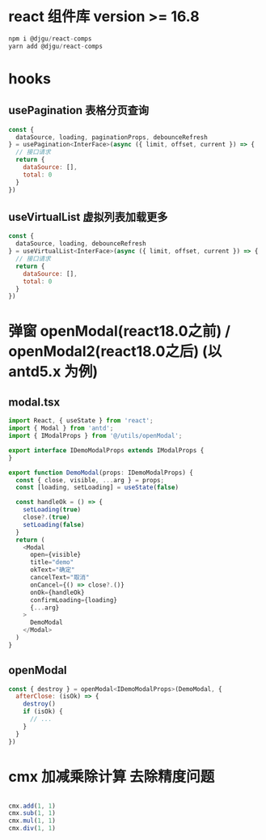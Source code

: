 # react 组件库 version >= 16.8

```js
npm i @djgu/react-comps
yarn add @djgu/react-comps
```

# hooks

## usePagination 表格分页查询

```js
const {
  dataSource, loading, paginationProps, debounceRefresh
} = usePagination<InterFace>(async ({ limit, offset, current }) => {
  // 接口请求
  return {
    dataSource: [],
    total: 0
  }
})
```

## useVirtualList 虚拟列表加载更多

```js
const {
  dataSource, loading, debounceRefresh
} = useVirtualList<InterFace>(async ({ limit, offset, current }) => {
  // 接口请求
  return {
    dataSource: [],
    total: 0
  }
})
```

# 弹窗 openModal(react18.0之前) / openModal2(react18.0之后) (以 antd5.x 为例)

## modal.tsx

```js
import React, { useState } from 'react';
import { Modal } from 'antd';
import { IModalProps } from '@/utils/openModal';

export interface IDemoModalProps extends IModalProps {
}

export function DemoModal(props: IDemoModalProps) {
  const { close, visible, ...arg } = props;
  const [loading, setLoading] = useState(false)

  const handleOk = () => {
    setLoading(true)
    close?.(true)
    setLoading(false)
  }
  return (
    <Modal
      open={visible}
      title="demo"
      okText="确定"
      cancelText="取消"
      onCancel={() => close?.()}
      onOk={handleOk}
      confirmLoading={loading}
      {...arg}
    >
      DemoModal
    </Modal>
  )
}
```

## openModal

```js
const { destroy } = openModal<IDemoModalProps>(DemoModal, {
  afterClose: (isOk) => {
    destroy()
    if (isOk) {
      // ...
    }
  }
})
```

# cmx 加减乘除计算 去除精度问题


```js

cmx.add(1, 1)
cmx.sub(1, 1)
cmx.mul(1, 1)
cmx.div(1, 1)

```
